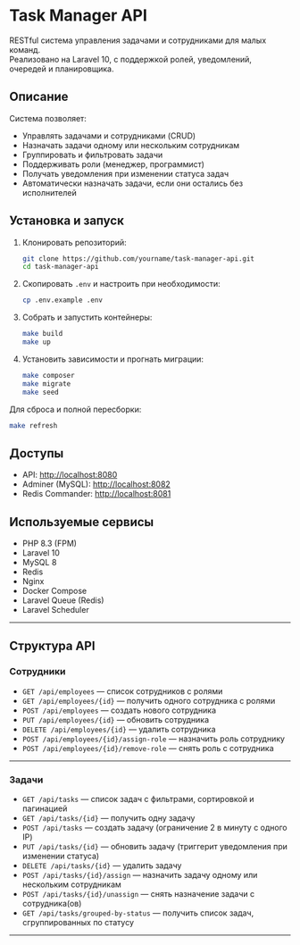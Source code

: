 # Task Manager API

RESTful система управления задачами и сотрудниками для малых команд.  
Реализовано на Laravel 10, с поддержкой ролей, уведомлений, очередей и планировщика.

## Описание

Система позволяет:

- Управлять задачами и сотрудниками (CRUD)
- Назначать задачи одному или нескольким сотрудникам
- Группировать и фильтровать задачи
- Поддерживать роли (менеджер, программист)
- Получать уведомления при изменении статуса задач
- Автоматически назначать задачи, если они остались без исполнителей

## Установка и запуск

1. Клонировать репозиторий:
   ```bash
   git clone https://github.com/yourname/task-manager-api.git
   cd task-manager-api
   ```

2. Скопировать `.env` и настроить при необходимости:

   ```bash
   cp .env.example .env
   ```

3. Собрать и запустить контейнеры:

   ```bash
   make build
   make up
   ```

4. Установить зависимости и прогнать миграции:

   ```bash
   make composer
   make migrate
   make seed
   ```

Для сброса и полной пересборки:

```bash
make refresh
```

## Доступы

* API: [http://localhost:8080](http://localhost:8080)
* Adminer (MySQL): [http://localhost:8082](http://localhost:8082)
* Redis Commander: [http://localhost:8081](http://localhost:8081)

## Используемые сервисы

* PHP 8.3 (FPM)
* Laravel 10
* MySQL 8
* Redis
* Nginx
* Docker Compose
* Laravel Queue (Redis)
* Laravel Scheduler

---

## Структура API

### Сотрудники

* `GET /api/employees` — список сотрудников с ролями
* `GET /api/employees/{id}` — получить одного сотрудника с ролями
* `POST /api/employees` — создать нового сотрудника
* `PUT /api/employees/{id}` — обновить сотрудника
* `DELETE /api/employees/{id}` — удалить сотрудника
* `POST /api/employees/{id}/assign-role` — назначить роль сотруднику
* `POST /api/employees/{id}/remove-role` — снять роль с сотрудника

---

### Задачи

* `GET /api/tasks` — список задач с фильтрами, сортировкой и пагинацией
* `GET /api/tasks/{id}` — получить одну задачу
* `POST /api/tasks` — создать задачу (ограничение 2 в минуту с одного IP)
* `PUT /api/tasks/{id}` — обновить задачу (триггерит уведомления при изменении статуса)
* `DELETE /api/tasks/{id}` — удалить задачу
* `POST /api/tasks/{id}/assign` — назначить задачу одному или нескольким сотрудникам
* `POST /api/tasks/{id}/unassign` — снять назначение задачи с сотрудника(ов)
* `GET /api/tasks/grouped-by-status` — получить список задач, сгруппированных по статусу

---
